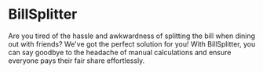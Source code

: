 # BillSplitter
Are you tired of the hassle and awkwardness of splitting the bill when dining out with friends? We've got the perfect solution for you! With BillSplitter, you can say goodbye to the headache of manual calculations and ensure everyone pays their fair share effortlessly.
